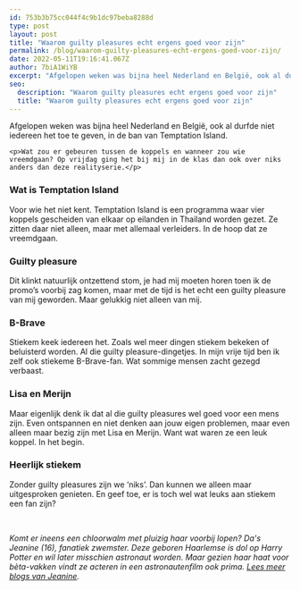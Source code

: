 ```yaml
---
id: 753b3b75cc044f4c9b1dc97beba8288d
type: post
layout: post
title: "Waarom guilty pleasures echt ergens goed voor zijn"
permalink: /blog/waarom-guilty-pleasures-echt-ergens-goed-voor-zijn/
date: 2022-05-11T19:16:41.067Z
author: 7biA1WiYB
excerpt: "Afgelopen weken was bijna heel Nederland en België, ook al durfde niet iedereen het toe te geven, in de ban van Temptation Island.  "
seo:
  description: "Waarom guilty pleasures echt ergens goed voor zijn"
  title: "Waarom guilty pleasures echt ergens goed voor zijn"
---
```

Afgelopen weken was bijna heel Nederland en België, ook al durfde niet iedereen het toe te geven, in de ban van Temptation Island.  

    <p>Wat zou er gebeuren tussen de koppels en wanneer zou wie vreemdgaan? Op vrijdag ging het bij mij in de klas dan ook over niks anders dan deze realityserie.</p>
<h3>Wat is Temptation Island</h3>
<p>Voor wie het niet kent. Temptation Island is een programma waar vier koppels gescheiden van elkaar op eilanden in Thailand worden gezet. Ze zitten daar niet alleen, maar met allemaal verleiders. In de hoop dat ze vreemdgaan.</p>
<h3>Guilty pleasure</h3>
<p>Dit klinkt natuurlijk ontzettend stom, je had mij moeten horen toen ik de promo’s voorbij zag komen, maar met de tijd is het echt een guilty pleasure van mij geworden. Maar gelukkig niet alleen van mij.</p>
<h3>B-Brave</h3>
<p>Stiekem keek iedereen het. Zoals wel meer dingen stiekem bekeken of beluisterd worden. Al die guilty pleasure-dingetjes. In mijn vrije tijd ben ik zelf ook stiekeme B-Brave-fan. Wat sommige mensen zacht gezegd verbaast.</p>
<h3>Lisa en Merijn</h3>
<p>Maar eigenlijk denk ik dat al die guilty pleasures wel goed voor een mens zijn. Even ontspannen en niet denken aan jouw eigen problemen, maar even alleen maar bezig zijn met Lisa en Merijn. Want wat waren ze een leuk koppel. In het begin.</p>
<h3>Heerlijk stiekem</h3>
<p>Zonder guilty pleasures zijn we ‘niks’. Dan kunnen we alleen maar uitgesproken genieten. En geef toe, er is toch wel wat leuks aan stiekem een fan zijn?</p>
<p> </p>
<p><em>Komt er ineens een chloorwalm met pluizig haar voorbij lopen? Da's Jeanine (16), fanatiek zwemster. Deze geboren Haarlemse is dol op Harry Potter en wil later misschien astronaut worden. Maar gezien haar haat voor bèta-vakken vindt ze acteren in een astronautenfilm ook prima. <a href="https://7dagen.netlify.app/users/jeanine-krist">Lees meer blogs van Jeanine</a>.</em></p>  
